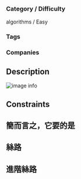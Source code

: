 # [](https://leetcode.com/problems)

### Category / Difficulty
algorithms / Easy

### Tags

	 		
### Companies


## Description


![image info](./img/e1.jpg)

## Constraints


## 簡而言之，它要的是


## 絲路


## 進階絲路

